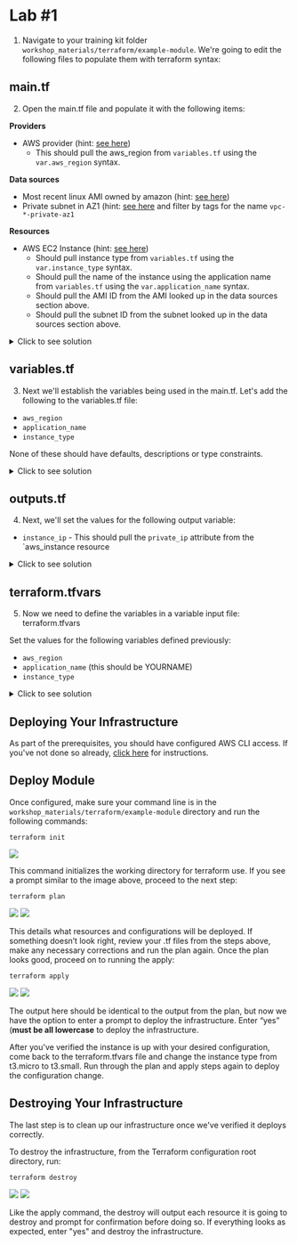 # Lab #1

1. Navigate to your training kit folder `workshop_materials/terraform/example-module`. We're going to edit the following files to populate them with terraform syntax:

main.tf
---

2. Open the main.tf file and populate it with the following items:

**Providers**

- AWS provider (hint: [see here](https://registry.terraform.io/providers/hashicorp/aws/latest/docs#example-usage))
  - This should pull the aws_region from `variables.tf` using the `var.aws_region` syntax.

**Data sources**

- Most recent linux AMI owned by amazon (hint: [see here](https://registry.terraform.io/providers/hashicorp/aws/latest/docs/data-sources/ami))
- Private subnet in AZ1 (hint: [see here](https://registry.terraform.io/providers/hashicorp/aws/latest/docs/data-sources/subnet#filter-example) and filter by tags for the name `vpc-*-private-az1`

**Resources**

- AWS EC2 Instance (hint: [see here](https://registry.terraform.io/providers/hashicorp/aws/latest/docs/resources/instance#basic-example-using-ami-lookup))
   - Should pull instance type from `variables.tf` using the `var.instance_type` syntax.
   - Should pull the name of the instance using the application name from `variables.tf` using the `var.application_name` syntax.
   - Should pull the AMI ID from the AMI looked up in the data sources section above.
   - Should pull the subnet ID from the subnet looked up in the data sources section above.


<details>
 <summary>Click to see solution</summary>
  
```hcl
terraform {
  required_providers {
    aws = {
      source  = "hashicorp/aws"
      version = "~> 4.0"
    }
  }
}

provider "aws" {
  region = var.aws_region
}

data "aws_ami" "example" {
  most_recent      = true
  owners           = ["amazon"]

  filter {
   name   = "name"
   values = ["amzn2-ami-hvm*"]
 }
}

data "aws_subnet" "example" {
  filter {
    name   = "tag:Name"
    values = ["vpc-*-private-az1"]
  }
}

resource "aws_instance" "example" {
  ami                         = data.aws_ami.example.id
  instance_type               = var.instance_type
  subnet_id                   = data.aws_subnet.example.id

  tags = {
    Name = var.application_name
  }
}
```  
  
</details>

## variables.tf

3. Next we'll establish the variables being used in the main.tf.  Let's add the following to the variables.tf file:

- `aws_region`
- `application_name`
- `instance_type`

None of these should have defaults, descriptions or type constraints.



<details>
 <summary>Click to see solution</summary>
  
```hcl
variable "aws_region" {}  
variable "application_name" {}
variable "instance_type" {}
```
 
 </details>

## outputs.tf

4. Next, we'll set the values for the following output variable:

- `instance_ip` - This should pull the `private_ip` attribute from the `aws_instance resource


<details>
 <summary>Click to see solution</summary>   

```hcl
output "instance_ip" {
  value = aws_instance.example.private_ip
}
```
 
</details>
 
## terraform.tfvars

5. Now we need to define the variables in a variable input file: terraform.tfvars  

Set the values for the following variables defined previously:

- `aws_region`
- `application_name` (this should be YOURNAME)
- `instance_type`


<details>
 <summary>Click to see solution</summary>   

```hcl
aws_region       = "us-east-2"
application_name = "YOURNAME"
instance_type    = "t3.micro"
```

**Make sure you replace YOURNAME**
 
</details>

Deploying Your Infrastructure
------
As part of the prerequisites, you should have configured AWS CLI access. If you've not done so already, [click here](../../README.md#prerequisites) for instructions.

Deploy Module
------

Once configured, make sure your command line is in the `workshop_materials/terraform/example-module` directory and run the following commands:    

```
terraform init 
```

![](./assets/tf-init.png)

This command initializes the working directory for terraform use.  If you see a prompt similar to the image above, proceed to the next step:

```
terraform plan 
```

![](./assets/tf-plan-1.png)
![](./assets/tf-plan-2.png)

This details what resources and configurations will be deployed.  If something doesn’t look right, review your .tf files from the steps above, make any necessary corrections and run the plan again.  Once the plan looks good, proceed on to running the apply: 

```
terraform apply  
```

![](./assets/tf-apply-1.png)
![](./assets/tf-apply-2.png)

The output here should be identical to the output from the plan, but now we have the option to enter a prompt to deploy the infrastructure. Enter “yes” (**must be all lowercase** to deploy the infrastructure.   

After you've verified the instance is up with your desired configuration, come back to the terraform.tfvars file and change the instance type from t3.micro to t3.small.  Run through the plan and apply steps again to deploy the configuration change.  
  

Destroying Your Infrastructure
------

The last step is to clean up our infrastructure once we've verified it deploys correctly.  
  
To destroy the infrastructure, from the Terraform configuration root directory, run:
  
```
terraform destroy
```  

![](./assets/tf-destroy-1.png)
![](./assets/tf-destroy-2.png)

Like the apply command, the destroy will output each resource it is going to destroy and prompt for confirmation before doing so.  If everything looks as expected, enter "yes" and destroy the infrastructure. 
